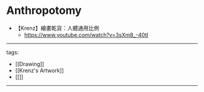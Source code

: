 # Anthropotomy


* 【Krenz】繪畫乾貨：人體通用比例
  * https://www.youtube.com/watch?v=3sXm8_-40tI


---
tags:
  - [[Drawing]]
  - [[Krenz's Artwork]]
  - [[]]
---
